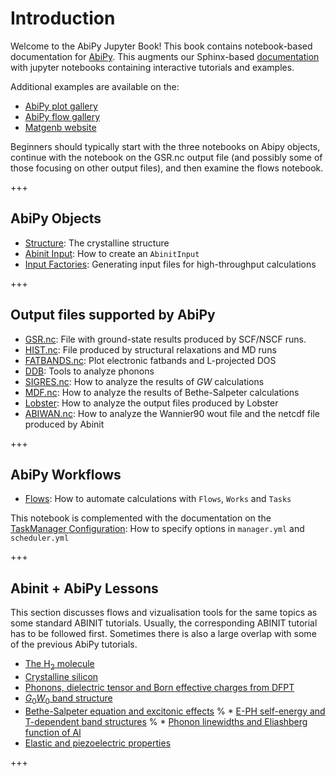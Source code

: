 # Introduction

Welcome to the AbiPy Jupyter Book!
This book contains notebook-based documentation for [AbiPy](https://github.com/abinit/abipy).
This augments our Sphinx-based [documentation](http://abinit.github.io/abipy>) with jupyter notebooks
containing interactive tutorials and examples.

Additional examples are available on the:

* [AbiPy plot gallery](http://abinit.github.io/abipy/gallery/index.html)
* [AbiPy flow gallery](http://abinit.github.io/abipy/flow_gallery/index.html)
* [Matgenb website](https://matgenb.materialsvirtuallab.org)

Beginners should typically start with the three notebooks on Abipy objects,
continue with the notebook on the GSR.nc output file (and possibly some of those focusing on other output files),
and then examine the flows notebook.

+++

## AbiPy Objects

* [Structure](structure.html): The crystalline structure
* [Abinit Input](abinit_input.html): How to create an `AbinitInput`
* [Input Factories](input_factories.html): Generating input files for high-throughput calculations

+++

## Output files supported by AbiPy

* [GSR.nc](gsr.html): File with ground-state results produced by SCF/NSCF runs.
* [HIST.nc](hist.html): File produced by structural relaxations and MD runs
* [FATBANDS.nc](efatbands.html): Plot electronic fatbands and L-projected DOS
* [DDB](ddb.html): Tools to analyze phonons
* [SIGRES.nc](sigres.html): How to analyze the results of $GW$ calculations
* [MDF.nc](mdf.html): How to analyze the results of Bethe-Salpeter calculations
* [Lobster](lobster.html): How to analyze the output files produced by Lobster
* [ABIWAN.nc](abiwan.html): How to analyze the Wannier90 wout file and the netcdf file produced by Abinit

+++

## AbiPy Workflows

* [Flows](flows.html): How to automate calculations with `Flows`, `Works` and `Tasks`

This notebook is complemented with the documentation on the
[TaskManager Configuration](http://abinit.github.io/abipy/workflows/taskmanager.html):
How to specify options in `manager.yml` and `scheduler.yml`

+++

## Abinit + AbiPy Lessons

This section discusses flows and vizualisation tools for the same topics
as some standard ABINIT tutorials.
Usually, the corresponding ABINIT tutorial has to be followed first.
Sometimes there is also a large overlap with some of the previous AbiPy tutorials.

* [The H<sub>2</sub> molecule](base1/lesson_base1)
* [Crystalline silicon](base3/lesson_base3)
* [Phonons, dielectric tensor and Born effective charges from DFPT](dfpt/lesson_dfpt)
* [$G_0W_0$ band structure](g0w0/lesson_g0w0)
* [Bethe-Salpeter equation and excitonic effects](bse/lesson_bse)
% * [E-PH self-energy and T-dependent band structures](eph_zpr/lesson_eph_zpr)
% * [Phonon linewidths and Eliashberg function of Al](eph_isotc/lesson_eph_isotc)
* [Elastic and piezoelectric properties](elastic/lesson_elastic)

+++

